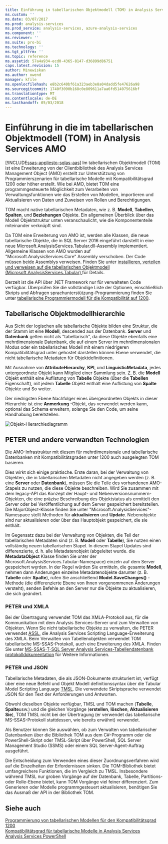 ```yaml
---
title: Einführung in tabellarischen Objektmodell (TOM) in Analysis Services AMO | Microsoft Docs
ms.custom: ''
ms.date: 03/07/2017
ms.prod: analysis-services
ms.prod_service: analysis-services, azure-analysis-services
ms.component: ''
ms.reviewer: ''
ms.suite: pro-bi
ms.technology: ''
ms.tgt_pltfrm: ''
ms.topic: reference
ms.assetid: 57a4a934-ecd0-4365-8147-d36899d86751
caps.latest.revision: 15
author: Minewiskan
ms.author: owend
manager: kfile
ms.openlocfilehash: e8b2c640bf61a323aeb3e8a04dadd5fe47626a98
ms.sourcegitcommit: 1740f3090b168c0e809611a7aa6fd514075616bf
ms.translationtype: MT
ms.contentlocale: de-DE
ms.lasthandoff: 05/03/2018
---
```

# <a name="introduction-to-the-tabular-object-model-tom-in-analysis-services-amo"></a>Einführung in die im tabellarischen Objektmodell (TOM) in Analysis Services AMO
[!INCLUDE[ssas-appliesto-sqlas-aas](../../includes/ssas-appliesto-sqlas-aas.md)]
  Im tabellarischen Objektmodell (TOM) ist eine Erweiterung von der Clientbibliothek des Analysis Services Management Object (AMO) erstellt zur Unterstützung von Programmierszenarien für tabellarische Modelle mit Kompatibilitätsgrad 1200 oder höher erstellt. Wie bei AMO, bietet TOM eine programmgesteuerte Möglichkeit zum Verarbeiten von Verwaltungsfunktionen wie das Erstellen von Modellen, importieren und Aktualisieren von Daten und Zuweisen von Rollen und Berechtigungen.  
  
TOM macht native tabellarischen Metadaten, wie z. B. **Modell**, **Tabellen**, **Spalten**, und **Beziehungen** Objekte.  Ein allgemeinen Überblick über das Modell Objektstruktur unten veranschaulicht, wie die Komponententeile miteinander verknüpft sind.  
  
 Da TOM eine Erweiterung von AMO ist, werden alle Klassen, die neue tabellarische Objekte, die in SQL Server 2016 eingeführt darstellt in eine neue Microsoft.AnalysisServices.Tabular.dll-Assembly implementiert. Allgemeine Klassen von AMO wurden auf "Microsoft.AnalysisServices.Core" Assembly verschoben. Der Code müssen beide Assemblys verweisen.
Finden Sie unter [installieren, verteilen und verweisen auf die tabellarischen Objektmodell &#40;Microsoft.AnalysisServices.Tabular&#41; ](../../analysis-services/tabular-model-programming-compatibility-level-1200/install-distribute-and-reference-the-tabular-object-model.md) für Details.  
  
 Derzeit ist die API über .NET Framework nur für verwalteten Code verfügbar. Überprüfen Sie die vollständige Liste der Optionen, einschließlich Skripts und Abfragen sprachunterstützung-Programmierung finden Sie unter [tabellarische Programmiermodell für die Kompatibilität auf 1200](../../analysis-services/tabular-model-programming-compatibility-level-1200/tabular-model-programming-for-compatibility-level-1200.md).  
  
## <a name="tabular-object-model-hierarchy"></a>Tabellarische Objektmodellhierarchie  
 Aus Sicht der logischen alle tabellarische Objekte bilden eine Struktur, die der Stamm ist eine **Modell**, descended aus der Datenbank. **Server** und **Datenbank** gelten nicht als "tabellarisch", da diese Objekte ebenfalls eine mehrdimensionale Datenbank, die auf einem Server im mehrdimensionalen Modus oder ein tabellarisches Modell mit einem niedrigeren Kompatibilitätsgrad unter gehostet darstellen können Ebene verwendet, die nicht tabellarische Metadaten für Objektdefinitionen. 
  
 Mit Ausnahme von **AttributeHierarchy**, **KPI**, und **LinguisticMetadata**, jedes untergeordnete Objekt kann Mitglied einer Sammlung sein. Z. B. die **Modell** Objekt enthält eine Auflistung von **Tabelle** Objekte (über die **Tabellen** Eigenschaft), mit jedem **Tabelle** Objekt enthält eine Auflistung von **Spalte** Objekte und So weiter.  
  
 Der niedrigsten Ebene Nachfolger eines übergeordneten Objekts in dieser Hierarchie ist eine **Anmerkung** -Objekt, das verwendet werden kann, optional das Schema erweitern, solange Sie den Code, um seine Handhabung bereitstellen.  
  
 ![Objekt-Hierarchiediagramm](../../analysis-services/tabular-model-programming-compatibility-level-1200/media/ssastomobjectmodeldiagram.png "Objekt Hierarchiediagramm")  
  
## <a name="tom-and-other-related-technologies"></a>PETER und andere verwandten Technologien

Die AMO-Infrastruktur mit diesem für mehrdimensionale und tabellarische Datenbanken mit Kompatibilitätsgraden unter 1200 auch ausgelegten TOM basieren.

Dies wirkt sich einige praktische.
Erste daran, bei der Verwaltung von Objekten, die in tabellarischen Metadaten nicht angegeben werden (z. B. eine **Server** oder **Datenbank**), müssen Sie die Teile des vorhandenen AMO-Stapels zu nutzen, die diese Objekte beschreiben. Wird Sie zusammen mit dem legacy-API das Konzept der Haupt- und Nebenversionsnummern-Objekten, die eine präzise Beschreibung des Objektstatus als ermittelt den Server oder bei Veröffentlichung auf dem Server gespeichert bereitstellen. Die MajorObject-Klasse finden Sie unter "Microsoft.AnalysisServices"-Namespace stellt Methoden für **aktualisieren** und **Update**. Nebenobjekte sind nur aktualisieren oder über das Hauptobjekt gespeichert, die sie enthält.

Im Gegensatz dazu bei der Verwaltung von Objekten, die Teil der tabellarischen Metadaten sind (z. B. **Modell** oder **Tabelle**), Sie nutzen einen vollständig neuen tabellarischen Stapel. In diesem Stapel Updates sind differenzierte, d. h. alle Metadatenobjekt (abgeleitet wurde. die **MetadataObject** Klasse finden Sie unter der Microsoft.AnalysisServices.Tabular-Namespace) einzeln auf dem Server gespeichert werden. In der Regel würden Sie ermitteln, die gesamte **Modell**, nehmen dann Änderungen einzelne Metadatenobjekte darunter (z. B. **Tabelle** oder **Spalte**), rufen Sie anschließend  **Model.SaveChanges()** -Methode (die differenzierte Ebene von Ihnen vorgenommenen Änderungen versteht), senden Befehle an den Server nur die Objekte zu aktualisieren, die sich geändert.

### <a name="tom-and-xmla"></a>PETER und XMLA

Bei der Übertragung verwendet TOM das XMLA-Protokoll aus, für die Kommunikation mit dem Analysis Services-Server und zum Verwalten von Objekten. Wenn Sie nicht tabellarische Objekte zu verwalten, die PETER verwendet [ASSL](../scripting/analysis-services-scripting-language-assl-for-xmla.md), die Analysis Services Scripting Language-Erweiterung des XMLA. Beim Verwalten von Tabellenobjekten verwendet TOM tabellarische MS-SSAS-Protokoll, auch eine Erweiterung des XMLA. Finden Sie unter [MS-SSAS-T-SQL Server Analysis Services-Tabellendatenbank protokolldokumentation](https://msdn.microsoft.com/library/mt719260.aspx) für Weitere Informationen.

### <a name="tom-and-json"></a>PETER und JSON

Tabellarische Metadaten, die als JSON-Dokumente strukturiert ist, verfügt über eine neue Befehl und Objekt Modell definitionssyntax über die Tabular Model Scripting Language [TMSL](../tabular-model-scripting-language-tmsl-reference.md). Die verwendete Skriptsprache verwendet JSON für den Text der Anforderungen und Antworten.

Obwohl dieselben Objekte verfügbar, TMSL und TOM machen (**Tabelle**, **Spalte**usw.) und die gleichen Vorgänge (**erstellen**, **löschen**,  **Aktualisieren Sie**), TOM TMSL nicht bei der Übertragung (er verwendet das tabellarische MS-SSAS-Protokoll stattdessen, wie bereits erwähnt) verwendet.

Als Benutzer können Sie auswählen, ob zum Verwalten von tabellarischer Datenbanken über die Bibliothek TOM aus dem C#-Programm oder die PowerShell-Skript oder TMSL-Skript über PowerShell, SQL Server Management Studio (SSMS) oder einem SQL Server-Agent-Auftrag ausgeführt.

Die Entscheidung zum Verwenden eines dieser Zuordnungsverfahren wird auf die Einzelheiten der Erfordernissen sinken. Die TOM-Bibliothek bietet umfangreichere Funktionen, die im Vergleich zu TMSL. Insbesondere während TMSL nur groben Vorgänge auf der Datenbank, Tabelle, Partitions- oder Rolle-Ebene bietet, kann TOM Vorgänge viel feiner differenziert. Zum Generieren oder Modelle programmgesteuert aktualisieren, benötigen Sie das Ausmaß der API in der Bibliothek TOM.
  
## <a name="see-also"></a>Siehe auch  
 [Programmierung von tabellarischen Modellen für den Kompatibilitätsgrad 1200](../../analysis-services/tabular-model-programming-compatibility-level-1200/tabular-model-programming-for-compatibility-level-1200.md)   
 [Kompatibilitätsgrad für tabellarische Modelle in Analysis Services](../../analysis-services/tabular-models/compatibility-level-for-tabular-models-in-analysis-services.md)  
[Analysis Services PowerShell](../../analysis-services/powershell/analysis-services-powershell-reference.md)
  
